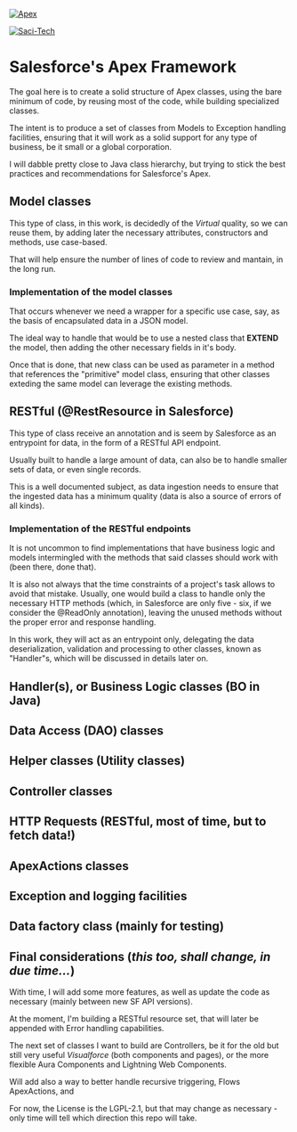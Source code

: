 [![Apex](https://img.shields.io/badge/Salesforce-00A1E0?style=for-the-badge&logo=Salesforce&logoColor=white)](https://login.salesforce.com)

[![Saci-Tech](https://circleci.com/gh/Saci-Tech/ApexFramework.svg?branch=main&style=shield)](<LINK>)

# Salesforce's Apex Framework

The goal here is to create a solid structure of Apex classes, using the bare minimum of code, by reusing most of the code, while building specialized classes.

The intent is to produce a set of classes from Models to Exception handling facilities, ensuring that it will work as a solid support for any type of business, be it small or a global corporation.

I will dabble pretty close to Java class hierarchy, but trying to stick the best practices and recommendations for Salesforce's Apex.


## Model classes

This type of class, in this work, is decidedly of the *Virtual* quality, so we can reuse them, by adding later the necessary attributes, constructors and methods, use case-based.

That will help ensure the number of lines of code to review and mantain, in the long run.

### Implementation of the model classes

That occurs whenever we need a wrapper for a specific use case, say, as the basis of encapsulated data in a JSON model.

The ideal way to handle that would be to use a nested class that **EXTEND** the model, then adding the other necessary fields in it's body.

Once that is done, that new class can be used as parameter in a method that references the "primitive" model class, ensuring that other classes exteding the same model can leverage the existing methods.


## RESTful (@RestResource in Salesforce)

This type of class receive an annotation and is seem by Salesforce as an entrypoint for data, in the form of a RESTful API endpoint.

Usually built to handle a large amount of data, can also be to handle smaller sets of data, or even single records.

This is a well documented subject, as data ingestion needs to ensure that the ingested data has a minimum quality (data is also a source of errors of all kinds).

### Implementation of the RESTful endpoints

It is not uncommon to find implementations that have business logic and models intermingled with the methods that said classes should work with (been there, done that).

It is also not always that the time constraints of a project's task allows to avoid that mistake. Usually, one would build a class to handle only the necessary HTTP methods (which, in Salesforce are only five - six, if we consider the @ReadOnly annotation), leaving the unused methods without the proper error and response handling.

In this work, they will act as an entrypoint only, delegating the data deserialization, validation and processing to other classes, known as "Handler"s, which will be discussed in details later on.


## Handler(s), or Business Logic classes (BO in Java)

## Data Access (DAO) classes

## Helper classes (Utility classes)

## Controller classes

## HTTP Requests (RESTful, most of time, but to fetch data!)

## ApexActions classes

## Exception and logging facilities

## Data factory class (mainly for testing)




## Final considerations (*this too, shall change, in due time...*)

With time, I will add some more features, as well as update the code as necessary (mainly between new SF API versions).

At the moment, I'm building a RESTful resource set, that will later be appended with Error handling capabilities.

The next set of classes I want to build are Controllers, be it for the old but still very useful *Visualforce* (both components and pages), or the more flexible Aura Components and Lightning Web Components.

Will add also a way to better handle recursive triggering, Flows ApexActions, and 


For now, the License is the LGPL-2.1, but that may change as necessary - only time will tell which direction this repo will take.
